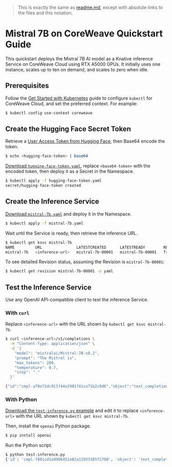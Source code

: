 > This is exactly the same as [readme.md](./readme.md), except with absolute links to the files and this notation.

# Mistral 7B on CoreWeave Quickstart Guide

This quickstart deploys the Mistral 7B AI model as a Knative inference Service on CoreWeave Cloud using RTX A5000 GPUs. It initially uses one instance, scales up to ten on demand, and scales to zero when idle.

## Prerequisites

Follow the [Get Started with Kubernetes](https://docs.coreweave.com/coreweave-kubernetes/getting-started) guide to configure `kubectl` for CoreWeave Cloud, and set the preferred context. For example:

```bash
$ kubectl config use-context coreweave
```

## Create the Hugging Face Secret Token

Retrieve a [User Access Token from Hugging Face](https://huggingface.co/docs/hub/security-tokens), then Base64 encode the token.

```bash
$ echo <hugging-face-token> | base64
```

[Download `hugging-face-token.yaml`](https://github.com/coreweave/doc-examples/blob/main/machine-learning/inference/mistral-7b/hugging-face-token.yaml), replace `<base64-token>` with the encoded token, then deploy it as a Secret in the Namespace.

```bash
$ kubectl apply -f hugging-face-token.yaml
secret/hugging-face-token created
```
## Create the Inference Service

[Download `mistral-7b.yaml`](https://github.com/coreweave/doc-examples/blob/main/machine-learning/inference/mistral-7b/mistral-7b.yaml) and deploy it in the Namespace.

```bash
$ kubectl apply -f mistral-7b.yaml
```

Wait until the Service is ready, then retrieve the inference URL.

```bash
$ kubectl get ksvc mistral-7b
NAME         URL               LATESTCREATED      LATESTREADY        READY   REASON
mistral-7b   <inference-url>   mistral-7b-00001   mistral-7b-00001   True
```

To see detailed Revision status, assuming the Revision is `mistral-7b-00001`:

```bash
$ kubectl get revision mistral-7b-00001 -o yaml
```

## Test the Inference Service

Use any OpenAI API-compatible client to test the inference Service.

### With `curl`

Replace `<inference-url>` with the URL shown by `kubectl get ksvc mistral-7b`.

```bash
$ curl <inference-url>/v1/completions \
  -H "Content-Type: application/json" \
  -d '{
    "model": "mistralai/Mistral-7B-v0.1",
    "prompt": "The Mistral is",
    "max_tokens": 200,
    "temperature": 0.7,
    "stop": "."
  }'

{"id":"cmpl-a78e72dc911f44e2981741ca71b2c9d6","object":"text_completion","created":1696551044,"model":"mistralai/Mistral-7B-v0.1","choices":[{"index":0,"text":" a modern 42-foot sailboat specially designed for the high seas, making it the most advanced in its class","logprobs":null,"finish_reason":"stop"}],"usage":{"prompt_tokens":5,"total_tokens":31,"completion_tokens":26}}
```

### With Python

[Download the `test-inference.py` example](https://github.com/coreweave/doc-examples/blob/main/machine-learning/inference/mistral-7b/test-inference.py) and edit it to replace `<inference-url>` with the URL shown by `kubectl get ksvc mistral-7b`.

Then, install the `openai` Python package.

```bash
$ pip install openai
```

Run the Python script.

```bash
$ python test-inference.py
{'id': 'cmpl-7801cd1a9908451e82a12933385f2780', 'object': 'text_completion', 'created': 1696599387, 'model': 'mistralai/Mistral-7B-v0.1', 'choices': [{'index': 0, 'text': ' a cool wind that blows across the Mediterranean, for many centuries it has been a welcome guest in the South of France', 'logprobs': None, 'finish_reason': 'stop'}], 'usage': {'prompt_tokens': 5, 'total_tokens': 30, 'completion_tokens': 25}}
```
